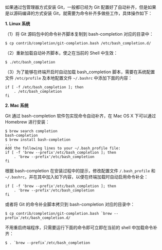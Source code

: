 如果通过包管理器方式安装 Git，一般都已经为 Git 配置好了自动补齐，但是如果是以源码编译的方式安装 Git，就需要为命令补齐多做些工作，具体操作如下：

**1. Linux 系统**

（1）将 Git 源码包中的命令补齐脚本复制到 bash-completion 对应的目录中：

```shell
$ cp contrib/completion/git-completion.bash /etc/bash_completion.d/
```

（2）重新加载自动补齐脚本，使之在当前的 Shell 中生效：

```shell
$ ./etc/bash_completion
```

（3）为了能够在终端开启时自动加载 bash_completion 脚本，需要在系统配置文件 `/etc/profile` 及本地配置文件 `~/.bashrc` 中添加下面的内容：

```shell
if [ -f /etc/bash_completion ]; then
	. /etc/bash_completion
fi
```

**2. Mac 系统**

Git 通过 bash-completion 软件包实现命令自动补齐，在 Mac OS X 下可以通过 Homebrew 进行安装：

```shell
$ brew search completion
bash-completion
$ brew install bash-completion
...
Add the following lines to your ~/.bash_profile file:
if [ -f 'brew --prefix'/etc/bash_completion ]; then
    . 'brew --prefix'/etc/bash_completion
fi
```

根据 bash-completion 在安装过程中的提示，修改配置文件 `/.bash_profile` 和 `~/.bashrc`，并在其中加入如下内容，以便在终端加载时自动启用命令补全：

```shell
if [ -f 'brew --prefix'/etc/bash_completion ]; then
    . 'brew --prefix'/etc/bash_completion
fi
```

或者将 Git 的命令补全脚本拷贝到 bash-completion 对应的目录中：

```shell
$ cp contrib/completion/git-completion.bash `brew --prefix`/etc/bash_completion.d/
```

不用重启终端程序，只需要运行下面的命令即可立即在当前的 shell 中加载命令补齐：

```shell
$ . `brew --prefix`/etc/bash_completion
```

